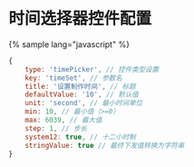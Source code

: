 # 时间选择器控件配置

{% sample lang="javascript" %}
```javascript
{
    type: 'timePicker', // 控件类型设置
    key: 'timeSet', // 参数名
    title: '设置制作时间', // 标题
    defaultValue: '10', // 默认值
    unit: 'second', // 最小时间单位
    min: 10, // 最小值（>=0）
    max: 6039, // 最大值
    step: 1, // 步长
    system12: true, // 十二小时制
    stringValue: true // 最终下发值转换为字符串
}
```